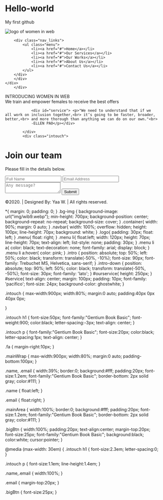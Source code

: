 # Hello-world
My first github
<!DOCTYPE html>
<html>
<head>
    <meta charset="utf-8">
    <meta http-equiv="X-UA-Compatible" content="IE=edge">
        <title>Women in Web</title>
        <meta name="description" content="Women in Web">
        <link rel="stylesheet" href="wib.css">
		<link href="https://fonts.googleapis.com/css?family=Dosis|Lato|Oswald|Pacifico|Roboto" rel="stylesheet">
</head>
<body>
<div class="bg-img">
    <div class="navbar"
		<div class="container">
		<div class="logo_div">
			<img src="img/wib.png" alt="logo of women in web" class="logo">

		<div class="nav_links">
            <ul class="menu">
                <li><a href="#">Home</a></li>
				<li><a href="#">Our Services</a></li>
				<li><a href="#">Our Works</a></li>
				<li><a href="#">About Us</a></li>
				<li><a href="#">Contact Us</a></li>
            </ul>
        </div>  
		</div>
	</div>	
		</div>
<div class="intro">INTRODUCING WOMEN IN WEB</div>
<div class="intro-down">We train and empower females to receive the best offers</div>

<div id="ourservice">
            
                <div id="service"> <p>"We need to understand that if we all work on inclusion together,<br> it’s going to be faster, broader, better,<br> and more thorough than anything we can do on our own."<br>
				-ELLEN PAO</p></div>
                    
            </div>
			<div class="intouch">
  <h1>Join our team</h1>
  <p>Please fill in the details below.</p>
</div>

<form action="" class="mainWrap">
  <input placeholder="Full Name" type="text" class="name" />
  <input placeholder="Email Address" type="email" class="email" />
  <textarea placeholder="Any message?" class="mainArea"></textarea>
  <button class="bigBtn"><i class="fa fa-inbox"></i> Submit</button>
</form>

<footer>
   <div id="footer1">
        <div id="footer-copyright-wrapper"></div>
          <p id="footer-copyright-text">©2020. | Designed By: Yaa W. | All rights reserved.
          </p>
		  </div>
		  </footer>
</body>
*{
	margin: 0;
	padding: 0;
}
.bg-img {
  background-image: url("img/wib9.webp");
  min-height: 700px;
  background-position: center;
  background-repeat: no-repeat;
  background-size: cover;
}
.container{
	width: 90%;
	margin: 0 auto;
}
.navbar{
	width: 100%;
	overflow: hidden;
	height: 100px;
	line-height: 70px;
	background: white;
}
.logo{
padding: 30px;
float: left;
}
.menu{
	float: right;
}
.menu li{
	float:left;
	width: 120px;
	height: 70px;
	line-height: 70px;
	text-align: left;
	list-style: none;
	padding: 30px;
}
.menu li a{
	color: black;
	text-decoration: none;
	font-family: arial;
	display: block;
}
.menu li a:hover{
	color: pink;
}
.intro {
  position: absolute;
  top: 50%;
  left: 50%;
  color: black;
  transform: translate(-50%, -10%);
  font-size: 90px;
  font-family: Trebuchet MS, Helvetica, sans-serif;
}
.intro-down {
  position: absolute;
  top: 90%;
  left: 50%;
  color: black;
  transform: translate(-50%, -50%);
  font-size: 30px;
  font-family: 'lato';
}
#ourservice{
	height: 250px;
}
#service{
	text-align: center;
	margin: 100px;
	padding: 10px;
	font-family: 'pacifico';
	font-size: 24px;
	background-color: ghostwhite;
}

.intouch {
  max-width:900px;
  width:80%;
  margin:0 auto;
  padding:40px 0px 40px 0px;
  
}

.intouch h1 {
  font-size:50px;
  font-family:"Gentium Book Basic";
  font-weight:900;
  color:black;
  letter-spacing:-3px;
  text-align: center;
}

.intouch p {
  font-family:"Gentium Book Basic";
  font-size:20px;
  color:black;
  letter-spacing:1px;
  text-align: center;
}

.fa {
  margin-right:10px;
}

.mainWrap {
  max-width:900px;
  width:80%;
  margin:0 auto;
  padding-bottom:100px;
}

.name,
.email {
  width:39%;
  border:0;
  background:#fff;
  padding:20px;
  font-size:1.2em;
  font-family:"Gentium Book Basic";
  border-bottom: 2px solid gray;
   color:#111;
}


.name {
  float:left;
}

.email {
  float:right;
}

.mainArea {
 width:100%;
  border:0;
  background:#fff;
  padding:20px;
  font-size:1.2em;
  font-family:"Gentium Book Basic";
  border-bottom: 2px solid gray;
   color:#111; 
}

.bigBtn {
  width:100%;
  padding:20px;
  text-align:center;
  margin-top:20px;
  font-size:25px;
  font-family:"Gentium Book Basic";
  background:black;
  color:white;
  cursor:pointer;
}

@media (max-width: 30em) {
  .intouch h1 {
    font-size:2.3em;
    letter-spacing:0;
  }
  
  .intouch p {
    font-size:1.1em;
    line-height:1.4em;
  }
  
  .name,.email {
    width:100%;
  }
  
  .email {
    margin-top:20px;
  }
  
  .bigBtn {
    font-size:25px;
  }
  

	

